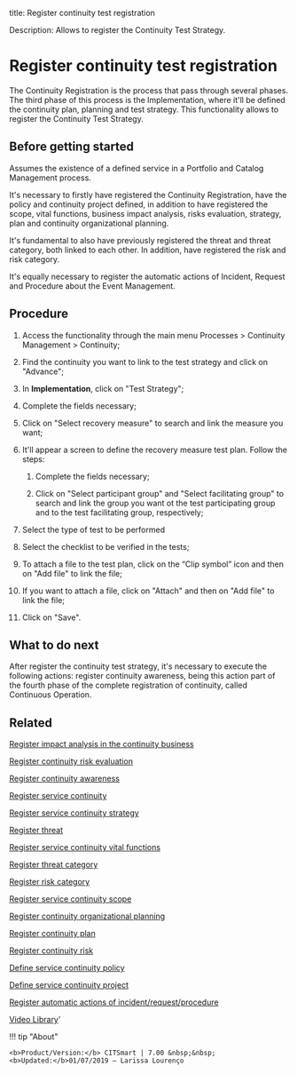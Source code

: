 title: Register continuity test registration

Description: Allows to register the Continuity Test Strategy.
# Register continuity test registration

The Continuity Registration is the process that pass through several phases. The third phase of this process is the Implementation, where it'll be defined the continuity plan, planning and test strategy. This functionality allows to register the Continuity Test Strategy.

Before getting started
--------------------------

Assumes the existence of a defined service in a Portfolio and Catalog Management
process.

It's necessary to firstly have registered the Continuity Registration, have the
policy and continuity project defined, in addition to have registered the scope,
vital functions, business impact analysis, risks evaluation, strategy, plan and
continuity organizational planning.

It's fundamental to also have previously registered the threat and threat
category, both linked to each other. In addition, have registered the risk and
risk category.

It's equally necessary to register the automatic actions of Incident, Request
and Procedure about the Event Management.

Procedure
-------------

1.  Access the functionality through the main menu Processes \> Continuity
    Management \> Continuity;

2.  Find the continuity you want to link to the test strategy and click on
    "Advance";

3.  In **Implementation**, click on "Test Strategy";

4.  Complete the fields necessary;

5.  Click on "Select recovery measure" to search and link the measure you want;

6.  It'll appear a screen to define the recovery measure test plan. Follow the
    steps:

    1.  Complete the fields necessary;

    2.  Click on "Select participant group" and "Select facilitating group" to
        search and link the group you want ot the test participating group and
        to the test facilitating group, respectively;

7.  Select the type of test to be performed

8.  Select the checklist to be verified in the tests;

9.  To attach a file to the test plan, click on the “Clip symbol” icon and then
    on "Add file" to link the file;

10. If you want to attach a file, click on "Attach" and then on "Add file" to
    link the file;

11. Click on "Save".

What to do next
-------------------

After register the continuity test strategy, it's necessary to execute the
following actions: register continuity awareness, being this action part of the
fourth phase of the complete registration of continuity, called Continuous
Operation.

Related
-----------

[Register impact analysis in the continuity business](/en-us/citsmart-7/processes/continuity/use/impact-analysis-continuity-business.html)

[Register continuity risk evaluation](/en-us/citsmart-7/processes/continuity/use/continuity-risk-evaluation.html)

[Register continuity awareness](/en-us/citsmart-7/processes/continuity/use/continuity-awareness.html)

[Register service continuity](/en-us/citsmart-7/processes/continuity/use/register-service-continuity.html)

[Register service continuity strategy](/en-us/citsmart-7/processes/continuity/use/service-continuity-strategy.html)

[Register threat](/en-us/citsmart-7/processes/continuity/configuration/register-threat.html)

[Register service continuity vital functions](/en-us/citsmart-7/processes/continuity/use/continuity-vital-functions.html)

[Register threat category](/en-us/citsmart-7/processes/continuity/configuration/threat-category.html)

[Register risk category](/en-us/citsmart-7/processes/continuity/configuration/risk-category.html)

[Register service continuity scope](/en-us/citsmart-7/processes/continuity/use/service-continuity-scope.html)

[Register continuity organizational planning](/en-us/citsmart-7/processes/continuity/use/continuity-organizational-planning.html)

[Register continuity plan](/en-us/citsmart-7/processes/continuity/use/continuity-plan.html)

[Register continuity risk](/en-us/citsmart-7/processes/continuity/configuration/register-continuity-risk.html)

[Define service continuity policy](/en-us/citsmart-7/processes/continuity/use/continuity-policy.html)

[Define service continuity project](/en-us/citsmart-7/processes/continuity/use/service-continuity-project.html)

[Register automatic actions of incident/request/procedure](/en-us/citsmart-7/additional-features/automation-of-operation/configuration/register-automatic-actions-incident-request-procedure.html)

<i class='fa fa-youtube-play  fa-2x' style='color:#97ce17;vertical-align: middle;'> </i> [Video Library](https://www.youtube.com/playlist?list=PLB5qK2uzf2RPwpIsGu97d5LVHeTNzpTMC)'

!!! tip "About"

    <b>Product/Version:</b> CITSmart | 7.00 &nbsp;&nbsp;
    <b>Updated:</b>01/07/2019 – Larissa Lourenço
